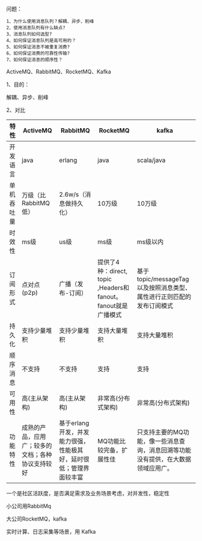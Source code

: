 问题：

```
1、为什么使用消息队列？解耦、异步、削峰
2、使用消息队列有什么缺点?
3、消息队列如何选型?
4、如何保证消息队列是高可用的？
5、如何保证消息不被重复消费?
6、如何保证消费的可靠性传输?
7、如何保证消息的顺序性？
```

ActiveMQ、RabbitMQ、RocketMQ、Kafka

1、目的：

解耦、异步、削峰

2、对比

| 特性       | ActiveMQ                                         | RabbitMQ                                                     | RocketMQ                                                     | kafka                                                        |
| ---------- | ------------------------------------------------ | ------------------------------------------------------------ | ------------------------------------------------------------ | ------------------------------------------------------------ |
| 开发语言   | java                                             | erlang                                                       | java                                                         | scala/java                                                   |
| 单机吞吐量 | 万级（比RabbitMQ低）                             | 2.6w/s（消息做持久化）                                       | 10万级                                                       | 10万级                                                       |
| 时效性     | ms级                                             | us级                                                         | ms级                                                         | ms级以内                                                     |
| 订阅形式   | 点对点(p2p)                                      | 广播（发布-订阅）                                            | 提供了4种：direct, topic ,Headers和fanout。fanout就是广播模式 | 基于topic/messageTag以及按照消息类型、属性进行正则匹配的发布订阅模式 |
| 持久化     | 支持少量堆积                                     | 支持少量堆积                                                 | 支持大量堆积                                                 | 支持大量堆积                                                 |
| 顺序消息   | 不支持                                           | 不支持                                                       | 支持                                                         | 支持                                                         |
| 可用性     | 高(主从架构)                                     | 高(主从架构)                                                 | 非常高(分布式架构)                                           | 非常高(分布式架构)                                           |
| 功能特性   | 成熟的产品，应用广；较多的文档；各种协议支持较好 | 基于erlang开发，并发能力很强，性能极其好，延时很低；管理界面较丰富 | MQ功能比较完备，扩展性佳                                     | 只支持主要的MQ功能，像一些消息查询，消息回溯等功能没有提供，在大数据领域应用广。 |



一个是社区活跃度，是否满足需求及业务场景考虑，对并发性，稳定性

小公司用RabbitMq

大公司RocketMQ，kafka

实时计算、日志采集等场景，用 Kafka 

